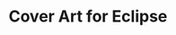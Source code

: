 ---
name: 'sang freda' 
title: 'Cover Art for Eclipse'
year: '2024'
image: '../../../images/sangfreda.png'
material: '3d'
seenIn: 'album de sang freda'
externalLink: "https://open.spotify.com/intl-es/album/2XZscD8ttGLvOPH74UWMjL"
---